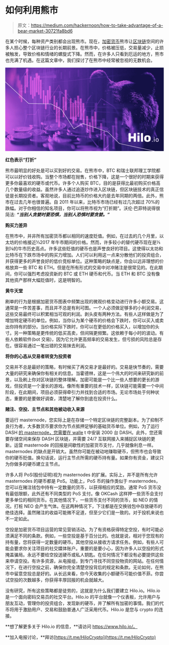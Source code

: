 # 如何利用熊市

> 原文：<https://medium.com/hackernoon/how-to-take-advantage-of-a-bear-market-30721fa8bd6>

在某个时候，每种资产类别都会出现熊市。现在，[加密货币](https://hackernoon.com/tagged/cryptocurrency)熊市让[区块链](https://hackernoon.com/tagged/blockchain)空间的许多人担心整个区块链行业的长期前景。在熊市中，价格被压低，交易量减少，止损被触发，导致价格和情绪的螺旋式下降。然而，在许多人只看到厄运的地方，熊市也充满了机遇。在这篇文章中，我们探讨了在熊市中经常被忽视的无数机会。

![](img/dffe06d789bc70ea616252251e9f1886.png)

**红色表示“打折”**

熊市最明显的好处是可以买到好的交易。在熊市中，BTC 和瑞士联邦理工学院都可以以好价钱收购。当整个市场都在抛售，价格下降，这是一个很好的时期来获得更多你最喜欢的硬币或代币。许多个人购买 BTC，目的是获得比最初购买价格高几个数量级的收益。虽然许多人通过追逐炒作进入区块链，但区块链技术的真正信徒是长期投资者。客观地说，目前比特币的价格大约是去年同期的两倍。此外，熊市在过去几年也很普遍。自 2011 年以来，比特币市场已经有过几次超过 70%的跌幅。对于你相信的知名项目，你可以将熊市视为“打折期”。沃伦·巴菲特说得很简洁: ***“当别人贪婪时要恐惧，当别人恐惧时要贪婪。”***

**购买力差异**

在熊市中，并非所有加密货币都以相同的速度贬值。例如，在过去的几个月里，以太坊的价格接近⅓2017 年牛市期间的价格。然而，许多较小的替代硬币现在是⅕到⅛的牛市历史高点。许多这些贬值的硬币也是声誉良好的项目。这使得以太坊和比特币在下跌市场中的购买力增加。人们可以利用这一点来分散他们的投资组合，并获得更多的声誉良好的低价竞标单位。这种策略的缺点是，你会以远非理想的价格放弃一些 BTC 和 ETH。但是在所有形式的交易中对冲赌注是很常见的。在此期间，你可以强烈考虑投资新的 BTC 或 ETH 硬币和代币。当 ETH 和 BTC 没有像其他资产那样大幅贬值时，这是明智的。

**黄牛天堂**

刷单的行为是根据加密货币图表中频繁出现的微观价格变动进行许多小额交易。这通常是一件苦差事，而且并不总是有利可图。一个人必须做足够多的小利润交易，这些交易最终可以积累相当可观的利润。剥头皮有两种方法。有些人这样做是为了增加特定硬币的单位。例如，当你认为某个硬币的价格会下跌时，你可以买入或卖出你持有的部分。当价格实际下跌时，你可以在更低的价格买入，以增加你的头寸。另一种策略是更传统的低买高卖，但间隔更频繁。这依赖于每小时的波动。有些人依赖软件(bot 交易)，因为它允许更高频率的交易发生，但亏损的风险总是存在。很容易通过一笔出错的交易抹去利润。

**将你的心态从交易者转变为投资者**

交易并不总是最好的策略，有时候买了再交易才是最好的。交易是快节奏的，需要大量的研究来确保你有相关的信息。当霍德林，这是一个伟大的时间来研究新的前景，以及刷上你对区块链的整体理解。加密可能是一个比一些人想要的更长的游戏，但投资是一个漫长的游戏。像所有重要的技术一样，区块链可能需要一个中间阶段，在此期间，项目必须获得牵引力并找到合适的市场。无论市场处于何种状态，重要的是要做好调查，清楚地了解你到底在投资什么。

**赌注、空投、主节点和其他被动收入来源**

要运行 masternode，您实际上是在存储一个特定区块链的完整副本。为了抑制不良行为者，大多数货币要求你为节点抵押足够的基础货币单位。例如，为了运行 DASH [的 masternode，您需要在 walle](https://dash-news.de/dashtv/#value=2000) t 中安装 2000 台 DASH。此外，您还需要存储空间来保存 DASH 区块链，并需要 24/7 互联网接入来捕捉区块链的更新。运营 masternode 的回报是间歇性的加密货币支付，几乎就像利息一样。masternodes 的缺点是开销大。虽然你可能在被动地赚取硬币，但熊市也会导致你的硬币贬值。换句话说，运行主节点所需的硬币持有量。如果你有资金，建议只为你做多的硬币建立主节点。

许多人将 PoS(股份证明)视为 masternodes 的扩展。实际上，并不是所有允许 masternodes 的硬币都是 PoS。功能上，PoS 币的操作类似于 masternodes，您可以在赌注钱包中持有一定数量的货币，以获得相应的奖励。通常 PoS 货币没有最低限额，此外还有不同类型的 PoS 支付。像 OKCash 这样押一些货币会支付更多单位的相同货币。在其他情况下，一些货币支付不同的货币，如 NEO 的情况。打桩 NEO 会产生气体。在这两种情况下，下注都是在交换钱包中存放硬币的绝佳选择。虽然赌注的收益可能微不足道，但至少它们是一致的。对于投机来说也不一定如此。

空投是加密货币项目运营的常见营销活动。为了有资格获得特定空投，有时可能必须满足不同的条款。例如，一些空投是基于百分比的。也就是说，相对于您现有的持有量，您将获得一定数量的硬币。其他空投从接收方请求任务。例如，有些人可能会要求你关注项目的社交媒体账户。重要的是要小心，因为许多人以空投的形式掩盖骗局。永远不要给空投送硬币或私人钥匙。在任何情况下都没有必要提供这些来申请空投。有许多资源，从电报组，到专门寻找不同空投物资的网站。在任何情况下，在进行空投之前，确保你完全清楚空投背后的规定和条款。无论如何，在熊市中留意空投总是好的。从长远来看，你今天收集的小额硬币可能价值不菲。你尝试空投的次数越多，你获得丰厚回报的机会就越大。

没有研究，所有这些策略都是徒劳的，这就是为什么我们要建立 Hilo.io。Hilo.io 是一个面向密码交易员的社交平台。Hilo.io 的平台就像一个仪表板，允许用户与朋友互动，管理你的投资组合，发现新的硬币，并了解所有加密的事情。我们的代币将用于激励用户、交易和鼓励普通人广泛采用代币。Hilo.io 是您与 crypto 的连接。

**想了解更多关于 Hilo.io 的信息，**请访问 https://www.hilo.io/。

**加入电报讨论，**拜访[https://t.me/HiloCrypto](https://t.me/HiloCrypto)